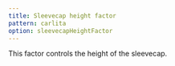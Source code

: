 ```yaml
---
title: Sleevecap height factor
pattern: carlita
option: sleevecapHeightFactor
---
```


This factor controls the height of the sleevecap.

